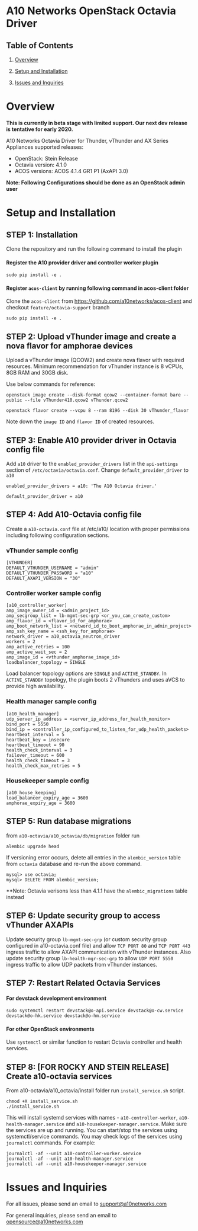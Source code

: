 # A10 Networks OpenStack Octavia Driver

## Table of Contents
1. [Overview](#Overview)

2. [Setup and Installation](#Setup-and-Installation)

3. [Issues and Inquiries](#Issues-and-Inquiries)

# Overview

**This is currently in beta stage with limited support. Our next dev release is tentative for early 2020.**

A10 Networks Octavia Driver for Thunder, vThunder and AX Series Appliances 
supported releases:

* OpenStack: Stein Release
* Octavia version: 4.1.0
* ACOS versions: ACOS 4.1.4 GR1 P1 (AxAPI 3.0)

**Note: Following Configurations should be done as an OpenStack admin user**

# Setup and Installation

## STEP 1: Installation

Clone the repository and run the following command to install the plugin

#### Register the A10 provider driver and controller worker plugin
`sudo pip install -e .`

#### Register `acos-client` by running following command in acos-client folder

Clone the `acos-client` from https://github.com/a10networks/acos-client and checkout `feature/octavia-support` branch

`sudo pip install -e .`

## STEP 2: Upload vThunder image and create a nova flavor for amphorae devices

Upload a vThunder image (QCOW2) and create nova flavor with required resources.
Minimum recommendation for vThunder instance is 8 vCPUs, 8GB RAM and 30GB disk.

Use below commands for reference:

```shell
openstack image create --disk-format qcow2 --container-format bare --public --file vThunder410.qcow2 vThunder.qcow2

openstack flavor create --vcpu 8 --ram 8196 --disk 30 vThunder_flavor
```

Note down the `image ID` and `flavor ID` of created resources.

## STEP 3: Enable A10 provider driver in Octavia config file

Add `a10` driver to the `enabled_provider_drivers` list in the `api-settings` section of `/etc/octavia/octavia.conf`.
Change `default_provider_driver` to `a10`

```shell
enabled_provider_drivers = a10: 'The A10 Octavia driver.'

default_provider_driver = a10
```

## STEP 4: Add A10-Octavia config file
Create a `a10-octavia.conf` file at /etc/a10/ location with proper permissions including following configuration sections.

### vThunder sample config
```shell
[VTHUNDER]
DEFAULT_VTHUNDER_USERNAME = "admin"
DEFAULT_VTHUNDER_PASSWORD = "a10"
DEFAULT_AXAPI_VERSION = "30"
```

### Controller worker sample config
```shell
[a10_controller_worker]
amp_image_owner_id = <admin_project_id>
amp_secgroup_list = lb-mgmt-sec-grp <or_you_can_create_custom>
amp_flavor_id = <flavor_id_for_amphorae>
amp_boot_network_list = <netword_id_to_boot_amphorae_in_admin_project>
amp_ssh_key_name = <ssh_key_for_amphorae>
network_driver = a10_octavia_neutron_driver
workers = 2
amp_active_retries = 100
amp_active_wait_sec = 2
amp_image_id = <vthunder_amphorae_image_id>
loadbalancer_topology = SINGLE
```
Load balancer topology options are `SINGLE` and `ACTIVE_STANDBY`. In `ACTIVE_STANDBY` topology, the plugin boots 2 vThunders and uses aVCS to provide high availability.

### Health manager sample config
```shell
[a10_health_manager]
udp_server_ip_address = <server_ip_address_for_health_monitor>
bind_port = 5550
bind_ip = <controller_ip_configured_to_listen_for_udp_health_packets>
heartbeat_interval = 5
heartbeat_key = insecure
heartbeat_timeout = 90
health_check_interval = 3
failover_timeout = 600
health_check_timeout = 3
health_check_max_retries = 5
```

### Housekeeper sample config
```shell
[a10_house_keeping]
load_balancer_expiry_age = 3600
amphorae_expiry_age = 3600
```


## STEP 5: Run database migrations

from `a10-octavia/a10_octavia/db/migration` folder run 

```shell
alembic upgrade head
```

If versioning error occurs, delete all entries in the `alembic_version` table from `octavia` database and re-run the above command.

```shell
mysql> use octavia;
mysql> DELETE FROM alembic_version;
```

**Note: Octavia verisons less than 4.1.1 have the `alembic_migrations` table instead

## STEP 6: Update security group to access vThunder AXAPIs

Update security group `lb-mgmt-sec-grp` (or custom security group configured in a10-octavia.conf file) and allow `TCP PORT 80` and `TCP PORT 443` ingress traffic to allow AXAPI communication with vThunder instances. Also update security group `lb-health-mgr-sec-grp` to allow `UDP PORT 5550` ingress traffic to allow UDP packets from vThunder instances.

## STEP 7: Restart Related Octavia Services
#### For devstack development environment
`sudo systemctl restart devstack@o-api.service devstack@o-cw.service devstack@o-hk.service devstack@o-hm.service`

#### For other OpenStack environments
Use `systemctl` or similar function to restart Octavia controller and health services. 

## STEP 8: [FOR ROCKY AND STEIN RELEASE] Create a10-octavia services
From a10-octavia/a10_octavia/install folder run `install_service.sh` script.

```shell
chmod +X install_service.sh
./install_service.sh
```
This will install systemd services with names - `a10-controller-worker`, `a10-health-manager.service` and `a10-housekeeper-manager.service`. Make sure the services are up and running.
You can start/stop the services using systemctl/service commands.
You may check logs of the services using `journalctl` commands. For example:
```shell
journalctl -af --unit a10-controller-worker.service
journalctl -af --unit a10-health-manager.service
journalctl -af --unit a10-housekeeper-manager.service
```


# Issues and Inquiries
For all issues, please send an email to support@a10networks.com 

For general inquiries, please send an email to opensource@a10networks.com
